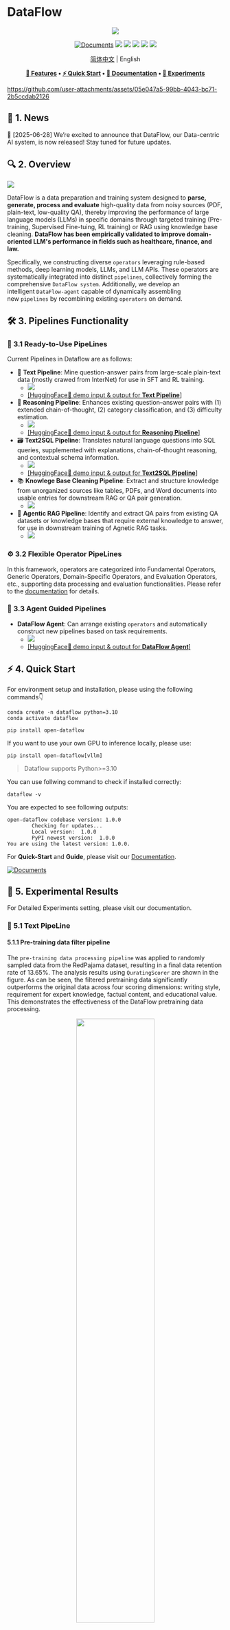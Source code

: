 # DataFlow

<div align="center">
  <img src="./static/images/Face.jpg">


[![Documents](https://img.shields.io/badge/Documents-Click_here-brightgreen?logo=read-the-docs)](https://OpenDCAI.github.io/DataFlow-Doc/)
[![](https://img.shields.io/github/license/OpenDCAI/DataFlow)](https://github.com/OpenDCAI/DataFlow/blob/main/LICENSE)
[![](https://img.shields.io/github/stars/OpenDCAI/DataFlow?style=social)](https://github.com/OpenDCAI/DataFlow)
[![](https://img.shields.io/github/issues-raw/OpenDCAI/DataFlow)](https://github.com/OpenDCAI/DataFlow/issues)
[![](https://img.shields.io/github/contributors/OpenDCAI/DataFlow)](https://github.com/OpenDCAI/DataFlow/graphs/contributors)
[![](https://img.shields.io/github/repo-size/OpenDCAI/DataFlow?color=green)](https://github.com/OpenDCAI/DataFlow)

<!-- [![](https://img.shields.io/github/last-commit/OpenDCAI/DataFlow)](https://github.com/OpenDCAI/DataFlow/commits/main/) -->

[简体中文](./README-zh.md) | English


**[🚀 Features](#Features) • [⚡ Quick Start](#Quick_Start) • [📖 Documentation](https://OpenDCAI.github.io/DataFlow-Doc/) • [🧪 Experiments](#Experiments)**

</div>

https://github.com/user-attachments/assets/05e047a5-99bb-4043-bc71-2b5ccdab2126

## 📰 1. News
🎉 [2025-06-28] We’re excited to announce that DataFlow, our Data-centric AI system, is now released! Stay tuned for future updates.

## 🔍 2. Overview

  <img src="./static/images/dataflow_framework.jpg">

DataFlow is a data preparation and training system designed to **parse, generate, process and evaluate** high-quality data from noisy sources (PDF, plain-text, low-quality QA), thereby improving the performance of large language models (LLMs) in specific domains through targeted training (Pre-training, Supervised Fine-tuing, RL training) or RAG using knowledge base cleaning. **DataFlow has been empirically validated to improve domain-oriented LLM's performance in fields such as healthcare, finance, and law.**

Specifically, we constructing diverse `operators` leveraging rule-based methods, deep learning models, LLMs, and LLM APIs. These operators are systematically integrated into distinct `pipelines`, collectively forming the comprehensive `DataFlow system`. Additionally, we develop an intelligent `DataFlow-agent` capable of dynamically assembling new `pipelines` by recombining existing `operators` on demand.



<!-- Text: 输入是烂数据 通过大模型 输出QA （主要是强化学习）
NL2SQL: 反向构造SQL QA
Reasonning：Question很短，构建长链COT ，是否有category，是否有难度（通过大模型）
Agentic RAG: 输入QA，出来是 QA。没有额外信息解决不了，必须要引入
Knowlege Base Cleaning: PDF，表格+doc text输入，输出是高质量知识库
Dataflow-agent: 用Agent自动合成pipeline。编排已有算子。 -->

## 🛠️ 3. Pipelines Functionality
### 🔧 3.1 Ready-to-Use PipeLines
Current Pipelines in Dataflow are as follows:
- 📝 **Text Pipeline**: Mine question-answer pairs from large-scale plain-text data (mostly crawed from InterNet) for use in SFT and RL training.
  - ![](./static/images/dataflow_text_pipeline.jpg)
  - [[HuggingFace🤗 demo input & output for **Text Pipeline**]](https://huggingface.co/datasets/Open-Dataflow/dataflow-demo-Text)
- 🧠 **Reasoning Pipeline**: Enhances existing question–answer pairs with (1) extended chain-of-thought, (2) category classification, and (3) difficulty estimation.
  - ![](./static/images/dataflow_reasoning_pipeline.jpg)
  - [[HuggingFace🤗 demo input & output for **Reasoning Pipeline**]](https://huggingface.co/datasets/Open-Dataflow/dataflow-demo-Reasonning)
- 🗃️ **Text2SQL Pipeline**: Translates natural language questions into SQL queries, supplemented with explanations, chain-of-thought reasoning, and contextual schema information.
  - ![](./static/images/dataflow_text2sql_pipeline.jpg)
  - [[HuggingFace🤗 demo input & output for **Text2SQL Pipeline**]](https://huggingface.co/datasets/Open-Dataflow/dataflow-demo-Text2SQL)
- 📚 **Knowlege Base Cleaning Pipeline**: Extract and structure knowledge from unorganized sources like tables, PDFs, and Word documents into usable entries for downstream RAG or QA pair generation.
  - ![](./static/images/dataflow_KnowledgeBaseClean_pipeline.jpg)
- 🤖 **Agentic RAG Pipeline**: Identify and extract QA pairs from existing QA datasets or knowledge bases that require external knowledge to answer, for use in downstream training of Agnetic RAG tasks.
  - ![](./static/images/dataflow_agenticRAG_pipeline.jpg)
### ⚙️ 3.2 Flexible Operator PipeLines
In this framework, operators are categorized into Fundamental Operators, Generic Operators, Domain-Specific Operators, and Evaluation Operators, etc., supporting data processing and evaluation functionalities. Please refer to the [documentation](https://OpenDCAI.github.io/DataFlow-Doc/) for details.

### 🤖 3.3 Agent Guided Pipelines
<!-- Building on top of this, we also provide the -->
- **DataFlow Agent**: Can arrange existing `operators` and automatically construct new pipelines based on task requirements.
  - ![](./static/images/dataflow_agent_pipeline.jpg)
  - [[HuggingFace🤗 demo input & output for **DataFlow Agent**]](https://huggingface.co/datasets/Open-Dataflow/dataflow-demo-Agent)

<!-- ### 3.1 Text Pipeline
![](./static/images/demo_reasoning.png) -->

## ⚡ 4. Quick Start
For environment setup and installation, please using the following commands👇

```shell
conda create -n dataflow python=3.10 
conda activate dataflow

pip install open-dataflow
```
If you want to use your own GPU to inference locally, please use:
```shell
pip install open-dataflow[vllm]
```
> Dataflow supports Python>=3.10

You can use follwing command to check if installed correctly:
```shell
dataflow -v
```

You are expected to see following outputs:
```log
open-dataflow codebase version: 1.0.0
        Checking for updates...
        Local version:  1.0.0
        PyPI newest version:  1.0.0
You are using the latest version: 1.0.0.
```

For **Quick-Start** and **Guide**, please visit our [Documentation](https://OpenDCAI.github.io/DataFlow-Doc/). 

[![Documents](https://img.shields.io/badge/Documents-Click_here-brightgreen?logo=read-the-docs)](https://OpenDCAI.github.io/DataFlow-Doc/)


## 🧪 5. Experimental Results
For Detailed Experiments setting, please visit our documentation.


### 📝 5.1 Text PipeLine

#### 5.1.1 Pre-training data filter pipeline
The `pre-training data processing pipeline` was applied to randomly sampled data from the RedPajama dataset, resulting in a final data retention rate of 13.65%. The analysis results using `QuratingScorer` are shown in the figure. As can be seen, the filtered pretraining data significantly outperforms the original data across four scoring dimensions: writing style, requirement for expert knowledge, factual content, and educational value. This demonstrates the effectiveness of the DataFlow pretraining data processing.

<div align="center">
  <img src="./static/images/text-pretrain.png" width="60%">
</div>

#### 5.1.2 SFT data filter pipeline
We filted 3k record from `alpaca` dataset and compare it with radom selected 3k data from `alpaca` dataset by training it on Qwen2.5-7B. Results are:

<div align="center">
  <img src="./static/images/text-sft.png" width="60%">
</div>

### 🧠 5.2 Reasoning Pipeline

We verify our reasoning pipeline by SFT on a Qwen2.5-32B-Instruct with Reasoning Pipeline synsthized data. We generated 1k and 5k SFT data pairs. Results are: 

<div align="center">
  <img src="./static/images/reasoning_performance.png" width="60%">
</div>

### 🗃️ 5.3 Text2SQL PipeLine
We fine-tuned the Qwen2.5-Coder-14B model on the Bird dataset using both Supervised Fine-tuning (SFT) and Reinforcement Learning (RL), with data constructed via the DataFlow-Text2SQL Pipeline. Results are:

<div align="center">
  <img src="./static/images/text2sql.png" width="60%">
</div>

## 🤝 6. Community & Support
Join the DataFlow open-source community to ask questions, share ideas, and collaborate with other developers!

•	📮 [GitHub Issues](../../issues): Report bugs or suggest features
 
•	🔧 [GitHub Pull Requests](../../pulls): Contribute code improvements

•	💬 Join our community groups to connect with us and other contributors!
 
<div align="center">
  <img src="./static/images/community_en.jpg" width="60%">
</div>

## 📜 7. Citation
If you use DataFlow in your research, feel free to give us a cite.
```bibtex
@misc{dataflow2025,
  author       = {DataFlow Develop Team},
  title        = {DataFlow: A Unified Framework for Data-Centric AI},
  year         = {2025},
  howpublished = {\url{https://github.com/OpenDCAI/DataFlow}},
  note         = {Accessed: 2025-07-08}
}
```

## 📊 8. Statistics
<div align="center">
  <a href="https://star-history.com/#OpenDCAI/DataFlow&Date">
    <picture>
      <source media="(prefers-color-scheme: dark)" srcset="https://api.star-history.com/svg?repos=OpenDCAI/DataFlow&type=Date&theme=dark" />
      <source media="(prefers-color-scheme: light)" srcset="https://api.star-history.com/svg?repos=OpenDCAI/DataFlow&type=Date" />
      <img alt="Star History Chart" src="https://api.star-history.com/svg?repos=OpenDCAI/DataFlow&type=Date" style="width:50%;" />
    </picture>
  </a>
  
</div>

---
<div align="center">
  <sub>
    Developed and maintained by the 
    <a href="https://zwt233.github.io/" target="_blank"><strong>PKU-DCAI Research Team</strong></a> ❤️ <br>
    Connect with us on Xiaohongshu: <strong>26133106768</strong>
  </sub>
</div>
